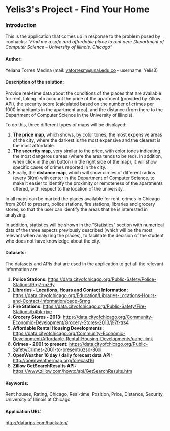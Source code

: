 # Yelis3's Project - Find Your Home

### Introduction


This is the application that comes up in response to the problem posed by ironhacks:
*_“Find me a safe and affordable place to rent near Department of Computer Science – University of Illinois, Chicago”_*

#### Author:
Yeliana Torres Medina (mail: yatorresm@unal.edu.co - username: Yelis3)   

#### Description of the solution:

Provide real-time data about the conditions of the places that are available for rent, taking into account the price of the apartment (provided by Zillow API), the security score (calculated based on the number of crimes per 1000 inhabitants in the apartment area), and the distance (from there to the Department of Computer Science in the University of Illinois).

To do this, three different types of maps will be displayed:
1. **The price map**, which shows, by color tones, the most expensive areas of the city, where the darkest is the most expensive and the clearest is the most affordable.
2. **The security map**, very similar to the price, with color tones indicating the most dangerous areas (where the area tends to be red). In addition, when click in the pin button (in the right side of the map), it will show specific cases of crimes reported in the city.
3. Finally, the **distance map**, which will show circles of different radios (every 3Km) with center in the Department of Computer Science, to make it easier to identify the proximity or remoteness of the apartments offered, with respect to the location of the university.

In all maps can be marked the places available for rent, crimes in Chicago from 2001 to present, police stations, fire stations, libraries and grocery stores, so that the user can identify the areas that he is interested in analyzing.

In addition, statistics will be shown in the "Statistics" section with numerical data of the three aspects previously described (which will be the most relevant when analyzing the places), to facilitate the decision of the student who does not have knowledge about the city.

#### Datasets:
The datasets and APIs that are used in the application to get all the relevant information are:
1. **Police Stations:** https://data.cityofchicago.org/Public-Safety/Police-Stations/9rg7-mz9y
2. **Libraries - Locations, Hours and Contact Information:** https://data.cityofchicago.org/Education/Libraries-Locations-Hours-and-Contact-Information/psqp-6rmg
3. **Fire Stations:** https://data.cityofchicago.org/Public-Safety/Fire-Stations/b4bk-rjxe
4. **Grocery Stores - 2013:** https://data.cityofchicago.org/Community-Economic-Development/Grocery-Stores-2013/j97f-trs4
5. **Affordable Rental Housing Developments:** https://data.cityofchicago.org/Community-Economic-Development/Affordable-Rental-Housing-Developments/uahe-iimk
6. **Crimes - 2001 to present:** https://data.cityofchicago.org/Public-Safety/Crimes-2001-to-present/6zsd-86xi
7. **OpenWeather 16 day / daily forecast data API:** http://openweathermap.org/forecast16
8. **Zillow GetSearchResults API:** https://www.zillow.com/howto/api/GetSearchResults.htm

#### Keywords:

Rent houses, Rating, Chicago, Real-time, Position, Price, Distance, Security, University of Illinois at Chicago

#### Application URL:

http://datarips.com/hackaton/
